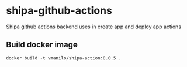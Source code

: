 # shipa-github-actions

Shipa github actions backend uses in create app and deploy app actions

## Build docker image

    docker build -t vmanilo/shipa-action:0.0.5 .
